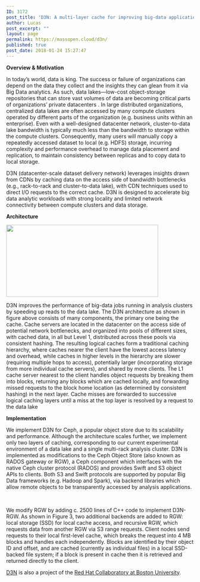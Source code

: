 ```yaml
---
ID: 3172
post_title: 'D3N: A multi-layer cache for improving big-data applications performance in data centers with imbalanced networks'
author: Lucas
post_excerpt: ""
layout: page
permalink: https://massopen.cloud/d3n/
published: true
post_date: 2018-01-24 15:27:47
---
```

<strong>Overview &amp; Motivation</strong>

<span style="font-weight: 400">In today’s world, data is king. The success or failure of organizations can depend on the data they collect and the insights they can glean from it via Big Data analytics. As such, data lakes—low-cost object-storage repositories that can store vast volumes of data are becoming critical parts of organizations’ private datacenters . In large distributed organizations, centralized data lakes are often accessed by many compute clusters operated by different parts of the organization (e.g. business units within an enterprise). Even with a well-designed datacenter network, cluster-to-data lake bandwidth is typically much less than the bandwidth to storage within the compute clusters. Consequently, many users will manually copy a repeatedly accessed dataset to local (e.g. HDFS) storage, incurring complexity and performance overhead to manage data placement and replication, to maintain consistency between replicas and to copy data to local storage.</span>

<span style="font-weight: 400">D3N (datacenter-scale dataset delivery network) leverages insights drawn from CDNs by caching data on the access side of bandwidth bottlenecks (e.g., rack-to-rack and cluster-to-data lake), with CDN techniques used to direct I/O requests to the correct cache. D3N is designed to accelerate big data analytic workloads with strong locality and limited network connectivity between compute clusters and data storage.</span>

<strong>Architecture</strong>

<img class="alignnone wp-image-3223" src="https://massopen.cloud/wp-content/uploads/2018/01/D3n-300x142.png" alt="" width="408" height="193" />

<span style="font-weight: 400">D3N improves the performance of big-data jobs running in analysis clusters by speeding up reads to the data lake. The D3N architecture as shown in figure above consists of many components, the primary one being the cache. Cache servers are located in the datacenter on the access side of potential network bottlenecks, and organized into pools of different sizes, with cached data, in all but Level 1, distributed across these pools via consistent hashing. The resulting logical caches form a traditional caching hierarchy, where caches nearer the client have the lowest access latency and overhead, while caches in higher levels in the hierarchy are slower (requiring multiple hops to access), potentially larger (incorporating storage from more individual cache servers), and shared by more clients. The L1 cache server nearest to the client handles object requests by breaking them into blocks, returning any blocks which are cached locally, and forwarding missed requests to the block home location (as determined by consistent hashing) in the next layer. Cache misses are forwarded to successive logical caching layers until a miss at the top layer is resolved by a request to the data lake</span>

<b>Implementation</b>

<span style="font-weight: 400">We implement D3N for Ceph, a popular object store due to its scalability and performance. Although the architecture scales further, we implement only two layers of caching, corresponding to our current experimental environment of a data lake and a single multi-rack analysis cluster. D3N is implemented as modifications to the Ceph Object Store (also known as RADOS gateway or RGW), a Ceph component which interfaces with the native Ceph cluster protocol (RADOS) and provides Swift and S3 object APIs to clients. Both S3 and Swift protocols are supported by popular Big Data frameworks (e.g. Hadoop and Spark), via backend libraries which allow remote objects to be transparently accessed by analysis applications. </span>

&nbsp;

<span style="font-weight: 400">We modify RGW by adding c. 2500 lines of C++ code to implement D3N-RGW. As shown in Figure 3, two additional backends are added to RGW: local storage (SSD) for local cache access, and recursive RGW, which requests data from another RGW via S3 range requests. Client nodes send requests to their local first-level cache, which breaks the request into 4 MB blocks and handles each independently. Blocks are identified by their object ID and offset, and are cached (currently as individual files) in a local SSD-backed file system; if a block is present in cache then it is retrieved and returned directly to the client.</span>

<a href="http://www.bu.edu/rhcollab/projects/d3n/">D3N</a> is also a project of the <a href="http://www.bu.edu/rhcollab/">Red Hat Collaboratory at Boston University</a>.